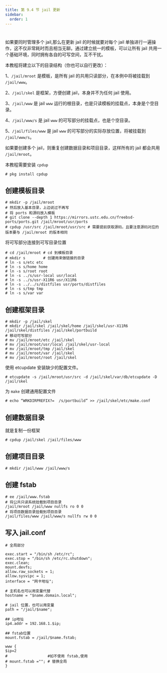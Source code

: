 ```yaml
---
title: 第 9.4 节 jail 更新
sidebar:
  order: 1
---
```

# 

如果要同时管理多个 jail,那么在更新 jail 的时候就要对每个 jail 单独进行一遍操作，这不仅非常耗时而且相当无聊。通过建立统一的模板，可以让所有 jail 共用一个基础环境，同时拥有各自的可写空间，互不干扰。

本教程将建立以下的目录结构（你也可以自行更改）：

1、`/jail/mroot` 是模板，是所有 jail 的共用只读部分，在本例中将被挂载到 `/jail/www`。

2、`/jail/skel` 是框架，方便创建 jail，本身并不为任何 jail 使用。

3、`/jail/www` 是 jail `www` 运行的根目录，也是只读模板的挂载点，本身是个空目录。

4、`/jail/www/s` 是 jail `www` 的可写部分的挂载点，也是个空目录。

5、`/jail/files/www` 是 jail `www` 的可写部分的实际存放位置，将被挂载到 `/jail/www/s`。

如果要创建多个 jail，则重复创建数据目录和项目目录，这样所有的 jail 都会共用 `/jail/mroot`。

本教程需要安装 `cpdup`

```shell-session
# pkg install cpdup
```

## 创建模板目录

```shell-session
# mkdir -p /jail/mroot
# 然后放入基本目录，上边说过不再写
# 将 ports 和源码放入模板
# git clone --depth 1 https://mirrors.ustc.edu.cn/freebsd-ports/ports.git /jail/mroot/usr/ports
# cpdup /usr/src /jail/mroot/usr/src # 需要提前获取源码，且要注意源码对应的版本要与 /jail/mroot 的版本相同
```

将可写部分连接到可写目录位置

```shell-session
# cd /jail/mroot # cd 到模板目录
# mkdir s        # 创建用来做链接的目录
# ln -s s/etc etc
# ln -s s/home home
# ln -s s/root root
# ln -s ../s/usr-local usr/local
# ln -s ../s/usr-X11R6 usr/X11R6
# ln -s ../../s/distfiles usr/ports/distfiles
# ln -s s/tmp tmp
# ln -s s/var var
```

## 创建框架目录

```shell-session
# mkdir -p /jail/skel
# mkdir /jail/skel /jail/skel/home /jail/skel/usr-X11R6 /jail/skel/distfiles /jail/skel/portbuild
# 移动可写部分
# mv /jail/mroot/etc /jail/skel
# mv /jail/mroot/usr/local /jail/skel/usr-local
# mv /jail/mroot/tmp /jail/skel
# mv /jail/mroot/var /jail/skel
# mv /jail/mroot/root /jail/skel
```

使用 etcupdate 安装缺少的配置文件。

```shell-session
# etcupdate -s /jail/mroot/usr/src -d /jail/skel/var/db/etcupdate -D /jail/skel
```

为 `make` 创建通用配置文件

```shell-session
# echo “WRKDIRPREFIX?=  /s/portbuild” >> /jail/skel/etc/make.conf
```

## 创建数据目录

就是复制一份框架

```shell-session
# cpdup /jail/skel /jail/files/www
```

## 创建项目目录

```shell-session
# mkdir /jail/www /jail/www/s
```

## 创建 fstab

```shell-session
# ee /jail/www.fstab
# 将公共只读系统挂载到项目目录
/jail/mroot /jail/www nullfs ro 0 0
# 将项目数据目录挂载到项目目录
/jail/files/www /jail/www/s nullfs rw 0 0
```

## 写入 jail.conf

```shell-session
# 全局部分

exec.start = "/bin/sh /etc/rc";
exec.stop = "/bin/sh /etc/rc.shutdown";
exec.clean;
mount.devfs;
allow.raw_sockets = 1;
allow.sysvipc = 1;
interface = "网卡地址";

# 主机名也可以用变量代替
hostname = "$name.domain.local";

# jail 位置，也可以用变量
path = "/jail/$name";

## ip地址
ip4.addr = 192.168.1.$ip;

## fstab位置
mount.fstab = /jail/$name.fstab;

www {
$ip=2
#                  #如不使用 fstab,使用
# mount.fstab =""; # 替换全局
}
```

